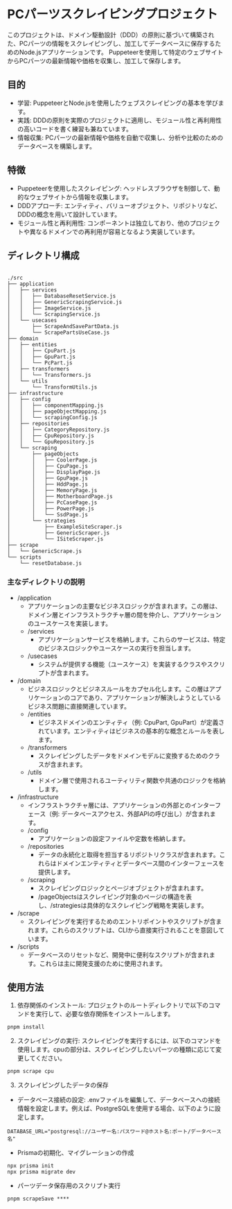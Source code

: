 # PCパーツスクレイピングプロジェクト

このプロジェクトは、ドメイン駆動設計（DDD）の原則に基づいて構築された、PCパーツの情報をスクレイピングし、加工してデータベースに保存するためのNode.jsアプリケーションです。
Puppeteerを使用して特定のウェブサイトからPCパーツの最新情報や価格を収集し、加工して保存します。

## 目的

- 学習: PuppeteerとNode.jsを使用したウェブスクレイピングの基本を学びます。
- 実践: DDDの原則を実際のプロジェクトに適用し、モジュール性と再利用性の高いコードを書く練習も兼ねています。
- 情報収集: PCパーツの最新情報や価格を自動で収集し、分析や比較のためのデータベースを構築します。

## 特徴

- Puppeteerを使用したスクレイピング: ヘッドレスブラウザを制御して、動的なウェブサイトから情報を収集します。
- DDDアプローチ: エンティティ、バリューオブジェクト、リポジトリなど、DDDの概念を用いて設計しています。
- モジュール性と再利用性: コンポーネントは独立しており、他のプロジェクトや異なるドメインでの再利用が容易となるよう実装しています。

## ディレクトリ構成

```

./src
├── application
│   ├── services
│   │   ├── DatabaseResetService.js
│   │   ├── GenericScrapingService.js
│   │   ├── ImageService.js
│   │   └── ScrapingService.js
│   └── usecases
│       ├── ScrapeAndSavePartData.js
│       └── ScrapePartsUseCase.js
├── domain
│   ├── entities
│   │   ├── CpuPart.js
│   │   ├── GpuPart.js
│   │   └── PcPart.js
│   ├── transformers
│   │   └── Transformers.js
│   └── utils
│       └── TransformUtils.js
├── infrastructure
│   ├── config
│   │   ├── componentMapping.js
│   │   ├── pageObjectMapping.js
│   │   └── scrapingConfig.js
│   ├── repositories
│   │   ├── CategoryRepository.js
│   │   ├── CpuRepository.js
│   │   └── GpuRepository.js
│   └── scraping
│       ├── pageObjects
│       │   ├── CoolerPage.js
│       │   ├── CpuPage.js
│       │   ├── DisplayPage.js
│       │   ├── GpuPage.js
│       │   ├── HddPage.js
│       │   ├── MemoryPage.js
│       │   ├── MotherboardPage.js
│       │   ├── PcCasePage.js
│       │   ├── PowerPage.js
│       │   └── SsdPage.js
│       └── strategies
│           ├── ExampleSiteScraper.js
│           ├── GenericScraper.js
│           └── ISiteScraper.js
├── scrape
│   └── GenericScrape.js
└── scripts
    └── resetDatabase.js

```

### 主なディレクトリの説明

- /application
  - アプリケーションの主要なビジネスロジックが含まれます。この層は、ドメイン層とインフラストラクチャ層の間を仲介し、アプリケーションのユースケースを実装します。
  - /services
    - アプリケーションサービスを格納します。これらのサービスは、特定のビジネスロジックやユースケースの実行を担当します。
  - /usecases
    - システムが提供する機能（ユースケース）を実装するクラスやスクリプトが含まれます。
- /domain
  - ビジネスロジックとビジネスルールをカプセル化します。この層はアプリケーションのコアであり、アプリケーションが解決しようとしているビジネス問題に直接関連しています。
  - /entities
    - ビジネスドメインのエンティティ（例: CpuPart, GpuPart）が定義されています。エンティティはビジネスの基本的な概念とルールを表します。
  - /transformers
    - スクレイピングしたデータをドメインモデルに変換するためのクラスが含まれます。
  - /utils
    - ドメイン層で使用されるユーティリティ関数や共通のロジックを格納します。
- /infrastructure
  - インフラストラクチャ層には、アプリケーションの外部とのインターフェース（例: データベースアクセス、外部APIの呼び出し）が含まれます。
  - /config
    - アプリケーションの設定ファイルや定数を格納します。
  - /repositories
    - データの永続化と取得を担当するリポジトリクラスが含まれます。これらはドメインエンティティとデータベース間のインターフェースを提供します。
  - /scraping
    - スクレイピングロジックとページオブジェクトが含まれます。
    - /pageObjectsはスクレイピング対象のページの構造を表し、/strategiesは具体的なスクレイピング戦略を実装します。
- /scrape
  - スクレイピングを実行するためのエントリポイントやスクリプトが含まれます。これらのスクリプトは、CLIから直接実行されることを意図しています。
- /scripts
  - データベースのリセットなど、開発中に便利なスクリプトが含まれます。これらは主に開発支援のために使用されます。

## 使用方法

1. 依存関係のインストール: プロジェクトのルートディレクトリで以下のコマンドを実行して、必要な依存関係をインストールします。
```
pnpm install
```

2. スクレイピングの実行: スクレイピングを実行するには、以下のコマンドを使用します。cpuの部分は、スクレイピングしたいパーツの種類に応じて変更してください。

```
pnpm scrape cpu
```

3. スクレイピングしたデータの保存

* データベース接続の設定: .envファイルを編集して、データベースへの接続情報を設定します。例えば、PostgreSQLを使用する場合、以下のように設定します。
```
DATABASE_URL="postgresql://ユーザー名:パスワード@ホスト名:ポート/データベース名"
```

* Prismaの初期化、マイグレーションの作成
```
npx prisma init
npx prisma migrate dev
```

* パーツデータ保存用のスクリプト実行

```
pnpm scrapeSave ****
```
